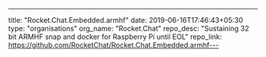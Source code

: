 ---
title: "Rocket.Chat.Embedded.armhf"
date: 2019-06-16T17:46:43+05:30
type: "organisations"
org_name: "Rocket.Chat"
repo_desc: "Sustaining 32 bit ARMHF snap  and docker for Raspberry Pi until EOL"
repo_link: https://github.com/RocketChat/Rocket.Chat.Embedded.armhf---